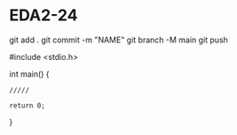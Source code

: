# EDA2-24

git add .
git commit -m "NAME"
    git branch -M main
git push

#include <stdio.h>

int main() {

    /////

    return 0;
}

